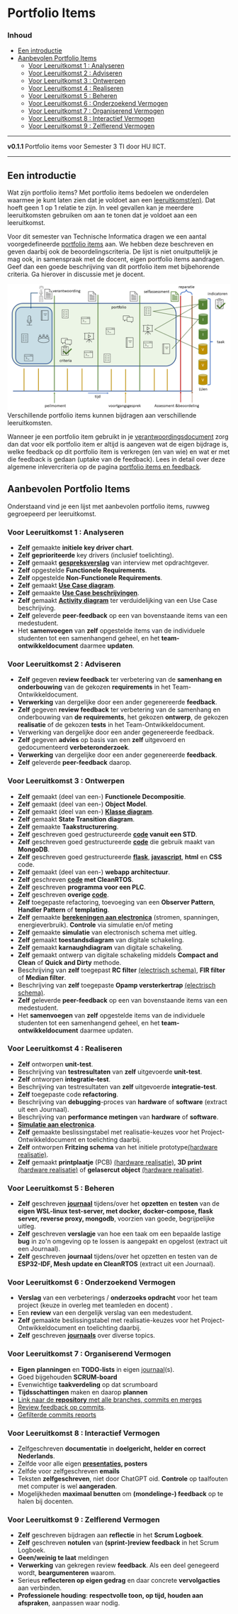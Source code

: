 # Portfolio Items[](title-id) <!-- omit in toc -->

### Inhoud[](toc-id) <!-- omit in toc -->

- [Een introductie](#een-introductie)
- [Aanbevolen Portfolio Items](#aanbevolen-portfolio-items)
  - [Voor Leeruitkomst 1 : Analyseren](#voor-leeruitkomst-1--analyseren)
  - [Voor Leeruitkomst 2 : Adviseren](#voor-leeruitkomst-2--adviseren)
  - [Voor Leeruitkomst 3 : Ontwerpen](#voor-leeruitkomst-3--ontwerpen)
  - [Voor Leeruitkomst 4 : Realiseren](#voor-leeruitkomst-4--realiseren)
  - [Voor Leeruitkomst 5 : Beheren](#voor-leeruitkomst-5--beheren)
  - [Voor Leeruitkomst 6 : Onderzoekend Vermogen](#voor-leeruitkomst-6--onderzoekend-vermogen)
  - [Voor Leeruitkomst 7 : Organiserend Vermogen](#voor-leeruitkomst-7--organiserend-vermogen)
  - [Voor Leeruitkomst 8 : Interactief Vermogen](#voor-leeruitkomst-8--interactief-vermogen)
  - [Voor Leeruitkomst 9 : Zelflerend Vermogen](#voor-leeruitkomst-9--zelflerend-vermogen)
---

**v0.1.1 [](version-id)** Portfolio items voor Semester 3 TI door HU IICT[](author-id).

---

## Een introductie

Wat zijn portfolio items? Met portfolio items bedoelen we onderdelen waarmee je kunt laten zien dat je voldoet aan een [leeruitkomst(en)](./README.md#leeruitkomsten). Dat hoeft geen 1 op 1 relatie te zijn. In veel gevallen kan je meerdere leeruitkomsten gebruiken om aan te tonen dat je voldoet aan een leeruitkomst.

Voor dit semester van Technische Informatica dragen we een aantal voorgedefineerde [portfolio items](#portfolio-items) aan. We hebben deze beschreven en geven daarbij ook de beoordelingscriteria. De lijst is niet onuitputtelijk je mag ook, in samenspraak met de docent, eigen portfolio items aandragen. Geef dan een goede beschrijving van dit portfolio item met bijbehorende criteria. Ga hierover in discussie met je docent.

![Portfolio toetsing](./img/portfolio_toetsing.png)
Verschillende portfolio items kunnen bijdragen aan verschillende leeruitkomsten.

Wanneer je een portfolio item gebruikt in je [verantwoordingsdocument](./Verantwoordingsdocument_TI_S3.md) zorg dan dat voor elk portfolio item er altijd is aangeven wat de eigen bijdrage is, welke feedback op dit portfolio item is verkregen (en van wie) en wat er met die feedback is gedaan (uptake van de feedback).
Lees in detail over deze algemene inlevercriteria op de pagina [portfolio items en feedback](./organisatorisch/portfolio_items_en_feedback.md).

## Aanbevolen Portfolio Items
Onderstaand vind je een lijst met aanbevolen portfolio items, ruwweg gegroepeerd per leeruitkomst.

### Voor Leeruitkomst 1 : Analyseren
- **Zelf** gemaakte **initiele key driver chart**.
- **Zelf** **geprioriteerde** key drivers (inclusief toelichting).
- **Zelf** gemaakt **[gespreksverslag](./leerdoelen/portfolio-items/gespreksverslag-met-feedback.md)** van interview met opdrachtgever.
- **Zelf** opgestelde **Functionele Requirements**.
- **Zelf** opgestelde **Non-Functionele Requirements**.
- **Zelf** gemaakt **[Use Case diagram](./leerdoelen/portfolio-items/use-case-diagram.md)**.
- **Zelf** gemaakte **[Use Case beschrijvingen](./leerdoelen/portfolio-items/use-case-beschrijving.md)**.
- **Zelf** gemaakt **[Activity diagram](./leerdoelen/portfolio-items/activity-diagram.md)** ter verduidelijking van een Use Case beschrijving.
- **Zelf** geleverde **peer-feedback** op een van bovenstaande items van een medestudent.
- Het **samenvoegen** van **zelf** opgestelde items van de individuele studenten tot een samenhangend geheel, en het **team-ontwikkeldocument** daarmee **updaten**.

### Voor Leeruitkomst 2 : Adviseren
- **Zelf** gegeven **review feedback** ter verbetering van de **samenhang en onderbouwing** van de gekozen **requirements** in het Team-Ontwikkeldocument.
- **Verwerking** van dergelijke door een ander gegenereerde **feedback**.
- **Zelf** gegeven **review feedback** ter verbetering van de samenhang en onderbouwing van **de requirements**, het gekozen **ontwerp**, de gekozen **realisatie** of de gekozen **tests** in het Team-Ontwikkeldocument.
- Verwerking van dergelijke door een ander gegenereerde feedback.
- **Zelf** gegeven **advies** op basis van een **zelf** uitgevoerd en gedocumenteerd **verbeteronderzoek**.
- **Verwerking** van dergelijke door een ander gegenereerde **feedback**.
- **Zelf** geleverde **peer-feedback** daarop.

### Voor Leeruitkomst 3 : Ontwerpen
- **Zelf** gemaakt (deel van een-) **Functionele Decompositie**.
- **Zelf** gemaakt (deel van een-) **Object Model**.
- **Zelf** gemaakt (deel van een-) [**Klasse diagram**](./leerdoelen/portfolio-items/klassediagram.md).
- **Zelf** gemaakt **State Transition diagram**.
- **Zelf** gemaakte **Taakstructurering**.
- **Zelf** geschreven goed gestructureerde **[code](./leerdoelen/portfolio-items/code.md) vanuit een STD**.
- **Zelf** geschreven goed gestructureerde **[code](./leerdoelen/portfolio-items/code.md)** die gebruik maakt van **MongoDB**.
- **Zelf** geschreven goed gestructureerde **[flask](./leerdoelen/portfolio-items/code.md)**, **[javascript](./leerdoelen/portfolio-items/code.md)**, **html** en **CSS** code.
- **Zelf** gemaakt (deel van een-) **webapp architectuur**.
- **Zelf** geschreven **[code](./leerdoelen/portfolio-items/code.md) met CleanRTOS**.
- **Zelf** geschreven **programma voor een PLC**.
- **Zelf** geschreven **overige [code](./leerdoelen/portfolio-items/code.md)**.
- **Zelf** toegepaste refactoring, toevoeging van een **Observer Pattern**, **Handler Pattern** of **templating**.
- **Zelf** gemaakte [**berekeningen aan electronica**](./leerdoelen/portfolio-items/berekeningen-aan-electronica.md) (stromen, spanningen, energieverbruik). **Controle** via simulatie en/of meting
- **Zelf** gemaakte **simulatie** van electronisch schema met uitleg.
- **Zelf** gemaakt **toestandsdiagram** van digitale schakeling.
- **Zelf** gemaakt **karnaughdiagram** van digitale schakeling.
- **Zelf** gemaakt ontwerp van digitale schakeling middels **Compact and Clean** of **Quick and Dirty** methode.
- Beschrijving van **zelf** toegepast **RC filter** [(electrisch schema)](./leerdoelen/portfolio-items/electrisch-schema.md), **FIR filter** of **Median filter**.
- Beschrijving van **zelf** toegepaste **Opamp versterkertrap** [(electrisch schema)](./leerdoelen/portfolio-items/electrisch-schema.md).
- **Zelf** geleverde **peer-feedback** op een van bovenstaande items van een medestudent.
- Het **samenvoegen** van **zelf** opgestelde items van de individuele studenten tot een samenhangend geheel, en het **team-ontwikkeldocument** daarmee updaten.

### Voor Leeruitkomst 4 : Realiseren
- **Zelf** ontworpen **unit-test**.
- Beschrijving van **testresultaten** van **zelf** uitgevoerde **unit-test**.
- **Zelf** ontworpen **integratie-test**.
- Beschrijving van testresultaten van **zelf** uitgevoerde **integratie-test**.
- **Zelf** toegepaste code **refactoring**.
- Beschrijving van **debugging**-proces van **hardware** of **software** (extract uit een Journaal).
- Beschrijving van **performance metingen** van **hardware** of **software**.
- [**Simulatie aan electronica**](./leerdoelen/portfolio-items/simulatie-aan-electronica.md).
- **Zelf** gemaakte beslissingstabel met realisatie-keuzes voor het Project-Ontwikkeldocument en toelichting daarbij.
- **Zelf** ontworpen **Fritzing schema** van het initiele prototype[(hardware realisatie)](./leerdoelen/portfolio-items/.hardware-realisatie.md).
- **Zelf** gemaakt **printplaatje** (PCB) [(hardware realisatie)](./leerdoelen/portfolio-items/hardware-realisatie.md),
**3D print** [(hardware realisatie)](./leerdoelen/portfolio-items/hardware-realisatie.md) of 
**gelasercut object** [(hardware realisatie)](./leerdoelen/portfolio-items/hardware-realisatie.md).

### Voor Leeruitkomst 5 : Beheren
- **Zelf** geschreven **[journaal](./organisatorisch/journaliseren.md)** tijdens/over het **opzetten** en **testen** van de **eigen WSL-linux test-server, met docker, docker-compose, flask server, reverse proxy, mongodb**, voorzien van goede, begrijpelijke uitleg.
- **Zelf** geschreven **verslagje** van hoe een taak om een bepaalde lastige **bug** in zo'n omgeving op te lossen is aangepakt en opgelost (extract uit een Journaal).
- **Zelf** geschreven **journaal** tijdens/over het opzetten en testen van de **ESP32-IDF, Mesh update en CleanRTOS** (extract uit een Journaal).

### Voor Leeruitkomst 6 : Onderzoekend Vermogen
- **Verslag** van een verbeterings / **onderzoeks opdracht** voor het team project (keuze in overleg met teamleden en docent) .
- Een **review** van een dergelijk verslag van een medestudent.
- **Zelf** gemaakte beslissingstabel met realisatie-keuzes voor het Project-Ontwikkeldocument en toelichting daarbij.
- **Zelf** geschreven **[journaals](./organisatorisch/journaliseren.md)** over diverse topics.

### Voor Leeruitkomst 7 : Organiserend Vermogen
- **Eigen** **planningen** en **TODO-lists** in eigen [journaal](./organisatorisch/journaliseren.md)(s).
- Goed bijgehouden **SCRUM-board**
- Evenwichtige **taakverdeling** op dat scrumboard
- **Tijdsschattingen** maken en daarop **plannen**
- [Link naar de **repository** met alle branches, commits en merges](./leerdoelen/portfolio-items/repository.md)
- [Review feedback op commits](./leerdoelen/portfolio-items/review-feedback-op-commmits.md).
- [Gefilterde commits reports](./leerdoelen/portfolio-items/gefilterde-commits-reports.md)

### Voor Leeruitkomst 8 : Interactief Vermogen
- Zelfgeschreven **documentatie** in **doelgericht, helder en correct Nederlands**.
- Zelfde voor alle eigen **[presentaties](./leerdoelen/portfolio-items/show-and-tell.md), posters**
- Zelfde voor zelfgeschreven **emails**
- Teksten **zelfgeschreven**, niet door ChatGPT oid.
  **Controle** op taalfouten met computer is wel **aangeraden**.
- Mogelijkheden **maximaal benutten** om **(mondelinge-) feedback** op te halen bij docenten.

### Voor Leeruitkomst 9 : Zelflerend Vermogen
- **Zelf** geschreven bijdragen aan **reflectie** in het **Scrum Logboek**.
- **Zelf** geschreven **notulen** van **(sprint-)review feedback** in het Scrum Logboek.
- **Geen/weinig te laat** meldingen
- **Verwerking** van gekregen review **feedback**. Als een deel genegeerd wordt, **beargumenteren** waarom.
- Serieus **reflecteren op eigen gedrag** en daar concrete **vervolgacties** aan verbinden.
- **Professionele houding**: **respectvolle toon, op tijd, houden aan afspraken**, aanpassen waar nodig.
